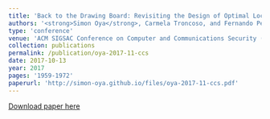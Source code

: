```yaml
---
title: 'Back to the Drawing Board: Revisiting the Design of Optimal Location Privacy-Preserving Mechanisms'
authors: '<strong>Simon Oya</strong>, Carmela Troncoso, and Fernando Pérez-González'
type: 'conference'
venue: 'ACM SIGSAC Conference on Computer and Communications Security (CCS)'
collection: publications
permalink: /publication/oya-2017-11-ccs
date: 2017-10-13
year: 2017
pages: '1959-1972'
paperurl: 'http://simon-oya.github.io/files/oya-2017-11-ccs.pdf'
---
```


[Download paper here](http://simon-oya.github.io/files/oya-2017-11-ccs.pdf)
